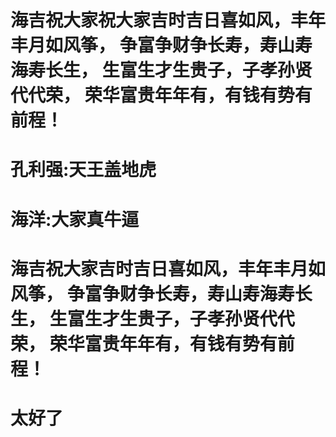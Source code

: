 # 海吉祝大家祝大家吉时吉日喜如风，丰年丰月如风筝， 争富争财争长寿，寿山寿海寿长生， 生富生才生贵子，子孝孙贤代代荣， 荣华富贵年年有，有钱有势有前程！

# 孔利强:天王盖地虎

# 海洋:大家真牛逼


# 海吉祝大家吉时吉日喜如风，丰年丰月如风筝， 争富争财争长寿，寿山寿海寿长生， 生富生才生贵子，子孝孙贤代代荣， 荣华富贵年年有，有钱有势有前程！

# 太好了


